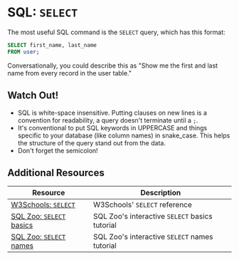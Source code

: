 # SQL: `SELECT`

The most useful SQL command is the `SELECT` query, which has this format:

```sql
SELECT first_name, last_name
FROM user;
```

Conversationally, you could describe this as "Show me the first and last name from every record in the user table."

## Watch Out!

* SQL is white-space insensitive. Putting clauses on new lines is a convention for readability, a query doesn't terminate until a `;`.
* It's conventional to put SQL keywords in UPPERCASE and things specific to your database (like column names) in snake_case. This helps the structure of the query stand out from the data.
* Don't forget the semicolon!

## Additional Resources

| Resource | Description |
| --- | --- |
| [W3Schools: `SELECT`](https://www.w3schools.com/sql/sql_select.asp) | W3Schools' `SELECT` reference |
| [SQL Zoo: `SELECT` basics](https://sqlzoo.net/wiki/SELECT_basics) | SQL Zoo's interactive `SELECT` basics tutorial |
| [SQL Zoo: `SELECT` names](https://sqlzoo.net/wiki/SELECT_names) | SQL Zoo's interactive `SELECT` names tutorial |
